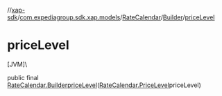 //[xap-sdk](../../../../index.md)/[com.expediagroup.sdk.xap.models](../../index.md)/[RateCalendar](../index.md)/[Builder](index.md)/[priceLevel](price-level.md)

# priceLevel

[JVM]\

public final [RateCalendar.Builder](index.md)[priceLevel](price-level.md)([RateCalendar.PriceLevel](../-price-level/index.md)priceLevel)

